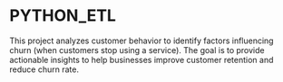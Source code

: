 # PYTHON_ETL
This project analyzes customer behavior to identify factors influencing churn (when customers stop using a service). The goal is to provide actionable insights to help businesses improve customer retention and reduce churn rate.
